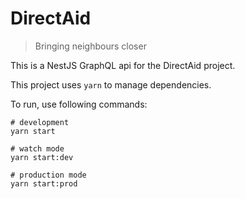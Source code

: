 # DirectAid
> Bringing neighbours closer

This is a NestJS GraphQL api for the DirectAid project.

This project uses `yarn` to manage dependencies.

To run, use following commands:


```
# development
yarn start

# watch mode
yarn start:dev

# production mode
yarn start:prod
```
